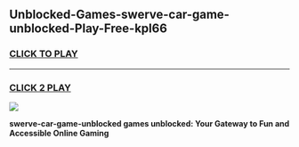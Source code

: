 
## Unblocked-Games-swerve-car-game-unblocked-Play-Free-kpl66
<h3>
<a href="https://premium76.site?title=swerve-car-game-unblocked&ref=19M">CLICK TO PLAY</a></h3>
<hr>

<h3>
<a href="https://premium76.site?title=swerve-car-game-unblocked&ref=19M">CLICK 2 PLAY</a>
  
</h3>

<a href="https://premium76.site?title=swerve-car-game-unblocked&ref=19M"><img src="https://clearcache.store/games.png"></a>


**swerve-car-game-unblocked games unblocked: Your Gateway to Fun and Accessible Online Gaming**
